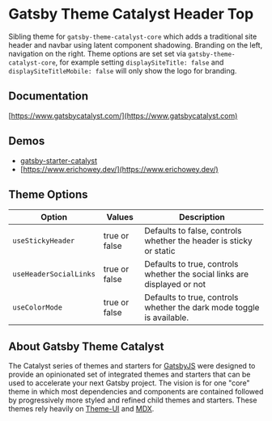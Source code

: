 # Gatsby Theme Catalyst Header Top

Sibling theme for `gatsby-theme-catalyst-core` which adds a traditional site header and navbar using latent component shadowing. Branding on the left, navigation on the right. Theme options are set set via `gatsby-theme-catalyst-core`, for example setting `displaySiteTitle: false` and `displaySiteTitleMobile: false` will only show the logo for branding.

## Documentation

[https://www.gatsbycatalyst.com/](https://www.gatsbycatalyst.com)

## Demos

- [gatsby-starter-catalyst](https://gatsby-starter-catalyst.netlify.app/)
- [https://www.erichowey.dev/](https://www.erichowey.dev/)

## Theme Options

| Option                 | Values        | Description                                                              |
| ---------------------- | ------------- | ------------------------------------------------------------------------ |
| `useStickyHeader`      | true or false | Defaults to false, controls whether the header is sticky or static       |
| `useHeaderSocialLinks` | true or false | Defaults to true, controls whether the social links are displayed or not |
| `useColorMode`         | true or false | Defaults to true, controls whether the dark mode toggle is available.    |

## About Gatsby Theme Catalyst

The Catalyst series of themes and starters for [GatsbyJS](https://www.gatsbyjs.com/) were designed to provide an opinionated set of integrated themes and starters that can be used to accelerate your next Gatsby project. The vision is for one "core" theme in which most dependencies and components are contained followed by progressively more styled and refined child themes and starters. These themes rely heavily on [Theme-UI](https://theme-ui.com/) and [MDX](https://mdxjs.com/getting-started/gatsby/).
